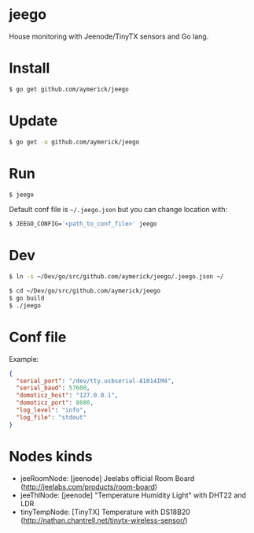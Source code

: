 jeego
=====

House monitoring with Jeenode/TinyTX sensors and Go lang.


Install
=======

```bash
$ go get github.com/aymerick/jeego
```


Update
======

```bash
$ go get -u github.com/aymerick/jeego
```


Run
===

```bash
$ jeego
```

Default conf file is `~/.jeego.json` but you can change location with:

```bash
$ JEEGO_CONFIG='<path_to_conf_file>' jeego
```


Dev
===

```bash
$ ln -s ~/Dev/go/src/github.com/aymerick/jeego/.jeego.json ~/
```

```bash
$ cd ~/Dev/go/src/github.com/aymerick/jeego
$ go build
$ ./jeego
```


Conf file
=========

Example:

```json
{
  "serial_port": "/dev/tty.usbserial-A1014IM4",
  "serial_baud": 57600,
  "domoticz_host": "127.0.0.1",
  "domoticz_port": 8080,
  "log_level": "info",
  "log_file": "stdout"
}
```


Nodes kinds
===========

- jeeRoomNode: [jeenode] Jeelabs official Room Board (http://jeelabs.com/products/room-board)
- jeeThlNode: [jeenode] "Temperature Humidity Light" with DHT22 and LDR
- tinyTempNode: [TinyTX] Temperature with DS18B20 (http://nathan.chantrell.net/tinytx-wireless-sensor/)
